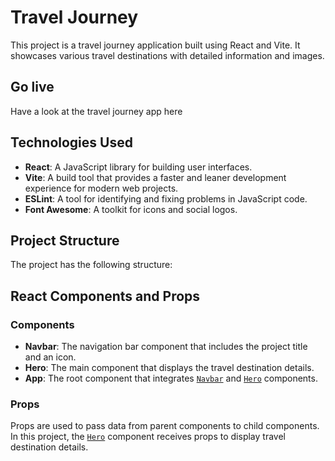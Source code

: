 # Travel Journey

This project is a travel journey application built using React and Vite. It showcases various travel destinations with detailed information and images.

## Go live
Have a look at the travel journey app here

## Technologies Used

- **React**: A JavaScript library for building user interfaces.
- **Vite**: A build tool that provides a faster and leaner development experience for modern web projects.
- **ESLint**: A tool for identifying and fixing problems in JavaScript code.
- **Font Awesome**: A toolkit for icons and social logos.

## Project Structure

The project has the following structure:

## React Components and Props

### Components

- **Navbar**: The navigation bar component that includes the project title and an icon.
- **Hero**: The main component that displays the travel destination details.
- **App**: The root component that integrates [`Navbar`](command:_github.copilot.openSymbolFromReferences?%5B%22Navbar%22%2C%5B%7B%22uri%22%3A%7B%22%24mid%22%3A1%2C%22fsPath%22%3A%22c%3A%5C%5CUsers%5C%5Cadam_%5C%5Csource%5C%5CVsCode%5C%5CTravel%20journey%5C%5Csrc%5C%5CApp.jsx%22%2C%22_sep%22%3A1%2C%22external%22%3A%22file%3A%2F%2F%2Fc%253A%2FUsers%2Fadam_%2Fsource%2FVsCode%2FTravel%2520journey%2Fsrc%2FApp.jsx%22%2C%22path%22%3A%22%2Fc%3A%2FUsers%2Fadam_%2Fsource%2FVsCode%2FTravel%20journey%2Fsrc%2FApp.jsx%22%2C%22scheme%22%3A%22file%22%7D%2C%22pos%22%3A%7B%22line%22%3A1%2C%22character%22%3A7%7D%7D%2C%7B%22uri%22%3A%7B%22%24mid%22%3A1%2C%22fsPath%22%3A%22c%3A%5C%5CUsers%5C%5Cadam_%5C%5Csource%5C%5CVsCode%5C%5CTravel%20journey%5C%5Csrc%5C%5CComponents%5C%5CNavbar.jsx%22%2C%22_sep%22%3A1%2C%22external%22%3A%22file%3A%2F%2F%2Fc%253A%2FUsers%2Fadam_%2Fsource%2FVsCode%2FTravel%2520journey%2Fsrc%2FComponents%2FNavbar.jsx%22%2C%22path%22%3A%22%2Fc%3A%2FUsers%2Fadam_%2Fsource%2FVsCode%2FTravel%20journey%2Fsrc%2FComponents%2FNavbar.jsx%22%2C%22scheme%22%3A%22file%22%7D%2C%22pos%22%3A%7B%22line%22%3A2%2C%22character%22%3A24%7D%7D%5D%5D "Go to definition") and [`Hero`](command:_github.copilot.openSymbolFromReferences?%5B%22Hero%22%2C%5B%7B%22uri%22%3A%7B%22%24mid%22%3A1%2C%22fsPath%22%3A%22c%3A%5C%5CUsers%5C%5Cadam_%5C%5Csource%5C%5CVsCode%5C%5CTravel%20journey%5C%5Csrc%5C%5CApp.jsx%22%2C%22_sep%22%3A1%2C%22external%22%3A%22file%3A%2F%2F%2Fc%253A%2FUsers%2Fadam_%2Fsource%2FVsCode%2FTravel%2520journey%2Fsrc%2FApp.jsx%22%2C%22path%22%3A%22%2Fc%3A%2FUsers%2Fadam_%2Fsource%2FVsCode%2FTravel%20journey%2Fsrc%2FApp.jsx%22%2C%22scheme%22%3A%22file%22%7D%2C%22pos%22%3A%7B%22line%22%3A2%2C%22character%22%3A7%7D%7D%2C%7B%22uri%22%3A%7B%22%24mid%22%3A1%2C%22fsPath%22%3A%22c%3A%5C%5CUsers%5C%5Cadam_%5C%5Csource%5C%5CVsCode%5C%5CTravel%20journey%5C%5Csrc%5C%5CComponents%5C%5CHero.jsx%22%2C%22_sep%22%3A1%2C%22external%22%3A%22file%3A%2F%2F%2Fc%253A%2FUsers%2Fadam_%2Fsource%2FVsCode%2FTravel%2520journey%2Fsrc%2FComponents%2FHero.jsx%22%2C%22path%22%3A%22%2Fc%3A%2FUsers%2Fadam_%2Fsource%2FVsCode%2FTravel%20journey%2Fsrc%2FComponents%2FHero.jsx%22%2C%22scheme%22%3A%22file%22%7D%2C%22pos%22%3A%7B%22line%22%3A2%2C%22character%22%3A24%7D%7D%5D%5D "Go to definition") components.

### Props

Props are used to pass data from parent components to child components. In this project, the [`Hero`](command:_github.copilot.openSymbolFromReferences?%5B%22Hero%22%2C%5B%7B%22uri%22%3A%7B%22%24mid%22%3A1%2C%22fsPath%22%3A%22c%3A%5C%5CUsers%5C%5Cadam_%5C%5Csource%5C%5CVsCode%5C%5CTravel%20journey%5C%5Csrc%5C%5CApp.jsx%22%2C%22_sep%22%3A1%2C%22external%22%3A%22file%3A%2F%2F%2Fc%253A%2FUsers%2Fadam_%2Fsource%2FVsCode%2FTravel%2520journey%2Fsrc%2FApp.jsx%22%2C%22path%22%3A%22%2Fc%3A%2FUsers%2Fadam_%2Fsource%2FVsCode%2FTravel%20journey%2Fsrc%2FApp.jsx%22%2C%22scheme%22%3A%22file%22%7D%2C%22pos%22%3A%7B%22line%22%3A2%2C%22character%22%3A7%7D%7D%2C%7B%22uri%22%3A%7B%22%24mid%22%3A1%2C%22fsPath%22%3A%22c%3A%5C%5CUsers%5C%5Cadam_%5C%5Csource%5C%5CVsCode%5C%5CTravel%20journey%5C%5Csrc%5C%5CComponents%5C%5CHero.jsx%22%2C%22_sep%22%3A1%2C%22external%22%3A%22file%3A%2F%2F%2Fc%253A%2FUsers%2Fadam_%2Fsource%2FVsCode%2FTravel%2520journey%2Fsrc%2FComponents%2FHero.jsx%22%2C%22path%22%3A%22%2Fc%3A%2FUsers%2Fadam_%2Fsource%2FVsCode%2FTravel%20journey%2Fsrc%2FComponents%2FHero.jsx%22%2C%22scheme%22%3A%22file%22%7D%2C%22pos%22%3A%7B%22line%22%3A2%2C%22character%22%3A24%7D%7D%5D%5D "Go to definition") component receives props to display travel destination details.

